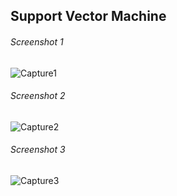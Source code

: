 ## Support Vector Machine

###### Screenshot 1
![Capture1](https://user-images.githubusercontent.com/58501537/216285969-b9af9100-d274-415a-8dd5-2e6d0db6e71e.PNG)

###### Screenshot 2
![Capture2](https://user-images.githubusercontent.com/58501537/216286029-88ed0eb8-1f20-482d-8cba-98c38d5013e6.PNG)

###### Screenshot 3
![Capture3](https://user-images.githubusercontent.com/58501537/216286048-867ddbfa-dddd-40bd-abb5-15df7a7644a5.PNG)
